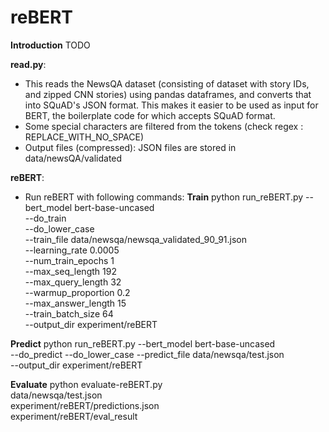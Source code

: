 # reBERT

**Introduction**
TODO

**read.py**:
  - This reads the NewsQA dataset (consisting of dataset with story IDs, and zipped CNN stories)
  using pandas dataframes, and converts that into SQuAD's JSON format. This makes it easier to be 
  used as input for BERT, the boilerplate code for which accepts SQuAD format.
  - Some special characters are filtered from the tokens (check regex : REPLACE_WITH_NO_SPACE)
  - Output files (compressed): JSON files are stored in data/newsQA/validated

**reBERT**:
  - Run reBERT with following commands:
  ****Train****
    python run_reBERT.py --bert_model bert-base-uncased \
    --do_train \
    --do_lower_case \
    --train_file data/newsqa/newsqa_validated_90_91.json \
    --learning_rate 0.0005 \
    --num_train_epochs 1 \
    --max_seq_length 192 \
    --max_query_length 32 \
    --warmup_proportion 0.2 \
    --max_answer_length 15 \
    --train_batch_size 64 \
    --output_dir experiment/reBERT
  
  ****Predict****
     python run_reBERT.py --bert_model bert-base-uncased \
     --do_predict --do_lower_case --predict_file data/newsqa/test.json \
     --output_dir experiment/reBERT

   ****Evaluate****
    python evaluate-reBERT.py \
    data/newsqa/test.json \
    experiment/reBERT/predictions.json \
    experiment/reBERT/eval_result
